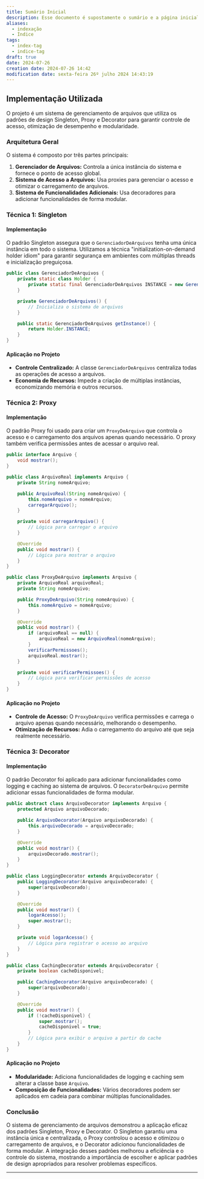 ```yaml
---
title: Sumário Inicial
description: Esse documento é supostamente o sumário e a página inicial de todo o meu site baseado nas anotações do Obsidian.
aliases:
  - indexação
  - Índice
tags:
  - index-tag
  - indice-tag
draft: true
date: 2024-07-26
creation date: 2024-07-26 14:42
modification date: sexta-feira 26º julho 2024 14:43:19
---
```


## Implementação Utilizada

O projeto é um sistema de gerenciamento de arquivos que utiliza os padrões de design Singleton, Proxy e Decorator para garantir controle de acesso, otimização de desempenho e modularidade.

### Arquitetura Geral

O sistema é composto por três partes principais:
1. **Gerenciador de Arquivos:** Controla a única instância do sistema e fornece o ponto de acesso global.
2. **Sistema de Acesso a Arquivos:** Usa proxies para gerenciar o acesso e otimizar o carregamento de arquivos.
3. **Sistema de Funcionalidades Adicionais:** Usa decoradores para adicionar funcionalidades de forma modular.

### Técnica 1: Singleton

#### Implementação

O padrão Singleton assegura que o `GerenciadorDeArquivos` tenha uma única instância em todo o sistema. Utilizamos a técnica "initialization-on-demand holder idiom" para garantir segurança em ambientes com múltiplas threads e inicialização preguiçosa.

```java
public class GerenciadorDeArquivos {
    private static class Holder {
        private static final GerenciadorDeArquivos INSTANCE = new GerenciadorDeArquivos();
    }

    private GerenciadorDeArquivos() {
        // Inicializa o sistema de arquivos
    }

    public static GerenciadorDeArquivos getInstance() {
        return Holder.INSTANCE;
    }
}
```

#### Aplicação no Projeto

- **Controle Centralizado:** A classe `GerenciadorDeArquivos` centraliza todas as operações de acesso a arquivos.
- **Economia de Recursos:** Impede a criação de múltiplas instâncias, economizando memória e outros recursos.

### Técnica 2: Proxy

#### Implementação

O padrão Proxy foi usado para criar um `ProxyDeArquivo` que controla o acesso e o carregamento dos arquivos apenas quando necessário. O proxy também verifica permissões antes de acessar o arquivo real.

```java
public interface Arquivo {
    void mostrar();
}

public class ArquivoReal implements Arquivo {
    private String nomeArquivo;

    public ArquivoReal(String nomeArquivo) {
        this.nomeArquivo = nomeArquivo;
        carregarArquivo();
    }

    private void carregarArquivo() {
        // Lógica para carregar o arquivo
    }

    @Override
    public void mostrar() {
        // Lógica para mostrar o arquivo
    }
}

public class ProxyDeArquivo implements Arquivo {
    private ArquivoReal arquivoReal;
    private String nomeArquivo;

    public ProxyDeArquivo(String nomeArquivo) {
        this.nomeArquivo = nomeArquivo;
    }

    @Override
    public void mostrar() {
        if (arquivoReal == null) {
            arquivoReal = new ArquivoReal(nomeArquivo);
        }
        verificarPermissoes();
        arquivoReal.mostrar();
    }

    private void verificarPermissoes() {
        // Lógica para verificar permissões de acesso
    }
}
```

#### Aplicação no Projeto

- **Controle de Acesso:** O `ProxyDeArquivo` verifica permissões e carrega o arquivo apenas quando necessário, melhorando o desempenho.
- **Otimização de Recursos:** Adia o carregamento do arquivo até que seja realmente necessário.

### Técnica 3: Decorator

#### Implementação

O padrão Decorator foi aplicado para adicionar funcionalidades como logging e caching ao sistema de arquivos. O `DecoratorDeArquivo` permite adicionar essas funcionalidades de forma modular.

```java
public abstract class ArquivoDecorator implements Arquivo {
    protected Arquivo arquivoDecorado;

    public ArquivoDecorator(Arquivo arquivoDecorado) {
        this.arquivoDecorado = arquivoDecorado;
    }

    @Override
    public void mostrar() {
        arquivoDecorado.mostrar();
    }
}

public class LoggingDecorator extends ArquivoDecorator {
    public LoggingDecorator(Arquivo arquivoDecorado) {
        super(arquivoDecorado);
    }

    @Override
    public void mostrar() {
        logarAcesso();
        super.mostrar();
    }

    private void logarAcesso() {
        // Lógica para registrar o acesso ao arquivo
    }
}

public class CachingDecorator extends ArquivoDecorator {
    private boolean cacheDisponivel;

    public CachingDecorator(Arquivo arquivoDecorado) {
        super(arquivoDecorado);
    }

    @Override
    public void mostrar() {
        if (!cacheDisponivel) {
            super.mostrar();
            cacheDisponivel = true;
        }
        // Lógica para exibir o arquivo a partir do cache
    }
}
```

#### Aplicação no Projeto

- **Modularidade:** Adiciona funcionalidades de logging e caching sem alterar a classe base `Arquivo`.
- **Composição de Funcionalidades:** Vários decoradores podem ser aplicados em cadeia para combinar múltiplas funcionalidades.

### Conclusão

O sistema de gerenciamento de arquivos demonstrou a aplicação eficaz dos padrões Singleton, Proxy e Decorator. O Singleton garantiu uma instância única e centralizada, o Proxy controlou o acesso e otimizou o carregamento de arquivos, e o Decorator adicionou funcionalidades de forma modular. A integração desses padrões melhorou a eficiência e o controle do sistema, mostrando a importância de escolher e aplicar padrões de design apropriados para resolver problemas específicos.

---
